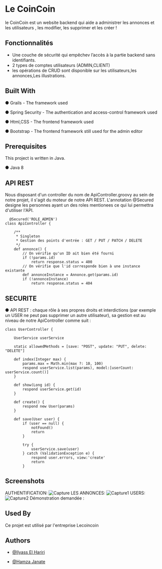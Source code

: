 # Le CoinCoin
le CoinCoin est un website backend qui aide a administrer les
annonces et les utilisateurs , les modifier, les supprimer et les créer !


## Fonctionnalités

- Une couche de sécurité qui empêchev l’accès à la partie backend sans
  identifiants.
- 2 types de comptes utilisateurs (ADMIN,CLIENT)
- les opérations de CRUD sont disponible sur les utilisateurs,les annonces,Les illustrations.


## Built With
● Grails -
The framework used

● Spring Security - The authentication
and access-control framework used

● Html,CSS - The frontend framework used

● Bootstrap - The frontend framework still used for
the admin editor
## Prerequisites
This project is written in Java.

● Java 8
## API REST

Nous disposant d'un controller du nom de ApiController.groovy au sein de notre projet, il s'agit du moteur de notre API REST.
L'annotation @Secured designe les personnes ayant un des roles mentionees ce qui lui permettra d'utiliser l'API.
```
  @Secured('ROLE_ADMIN')
class ApiController {

    /**
     * Singleton
     * Gestion des points d'entrée : GET / PUT / PATCH / DELETE
     */
    def annonce() {
        // On vérifie qu'un ID ait bien été fourni
        if (!params.id)
            return response.status = 400
        // On vérifie que l'id corresponde bien à une instance existante
        def annonceInstance = Annonce.get(params.id)
        if (!annonceInstance)
            return response.status = 404

```
## SECURITE
● API REST : chaque rôle à ses propres droits et interdictions (par exemple un USER ne peut pas supprimer un autre utilisateur),
 sa gestion est au niveau de notre ApiController comme suit :
```
class UserController {

    UserService userService

    static allowedMethods = [save: "POST", update: "PUT", delete: "DELETE"]

    def index(Integer max) {
        params.max = Math.min(max ?: 10, 100)
        respond userService.list(params), model:[userCount: userService.count()]
    }

    def show(Long id) {
        respond userService.get(id)
    }

    def create() {
        respond new User(params)
    }

    def save(User user) {
        if (user == null) {
            notFound()
            return
        }

        try {
            userService.save(user)
        } catch (ValidationException e) {
            respond user.errors, view:'create'
            return
        }
```

## Screenshots

AUTHENTIFICATION:
![Capture](https://user-images.githubusercontent.com/86912253/205485125-e848cea8-555b-48db-bd60-21b63f23086a.PNG)
LES ANNONCES: 
![Capture1](https://user-images.githubusercontent.com/86912253/205485157-64e43f14-0a18-4d1b-b52e-60f203fc2b2a.PNG)
USERS:
![Capture2](https://user-images.githubusercontent.com/86912253/205485179-6ef785fa-8f0f-46a7-860e-eab7c32231e4.PNG)
Démonstration demandée : 

## Used By

Ce projet est utilisé par l'entreprise Lecoincoin

## Authors

- [@Ilyass El Hariri](https://github.com/ilyaselhariri)

- [@Hamza Janate](https://github.com/HamzaJanate)
